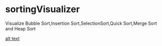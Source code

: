 # sortingVisualizer
Visualize Bubble Sort,Insertion Sort,SelectionSort,Quick Sort,Merge Sort and Heap Sort

[alt text](https://github.com/MansoorCM/sortingVisualizer/blob/master/main.jpg)
